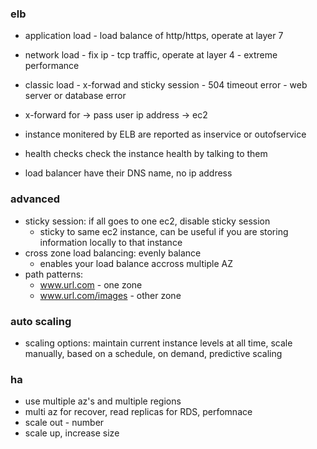 ### elb
- application load - load balance of http/https, operate at layer 7

- network load - fix ip - tcp traffic, operate at layer 4 - extreme performance

- classic load - x-forwad and sticky session - 504 timeout error - web server or database error

- x-forward for  -> pass user ip address -> ec2

- instance monitered by ELB are reported as inservice or outofservice
- health checks check the instance health by talking to them
- load balancer have their DNS name, no ip address

### advanced
- sticky session: if all goes to one ec2, disable sticky session
  - sticky to same ec2 instance, can be useful if you are storing information locally to that instance
- cross zone load balancing: evenly balance
  - enables your load balance accross multiple AZ
- path patterns: 
  - www.url.com - one zone
  - www.url.com/images - other zone
  
### auto scaling
- scaling options: maintain current instance levels at all time, scale manually, based on a schedule, on demand, predictive scaling


### ha
- use multiple az's and multiple regions 
- multi az for recover, read replicas for RDS, perfomnace
- scale out - number
- scale up, increase size
